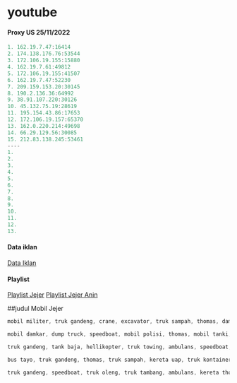 # youtube


#### Proxy US 25/11/2022
```js
1. 162.19.7.47:16414
2. 174.138.176.76:53544
3. 172.106.19.155:15880
4. 162.19.7.61:49812
5. 172.106.19.155:41507
6. 162.19.7.47:52230
7. 209.159.153.20:30145
8. 190.2.136.36:64992
9. 38.91.107.220:30126
10. 45.132.75.19:28619
11. 195.154.43.86:17653
12. 172.106.19.157:65370
13. 162.0.220.214:49698
14. 66.29.129.56:30085
15. 212.83.138.245:53461
----
1.
2. 
3. 
4. 
5. 
6. 
7. 
8. 
9. 
10. 
11. 
12. 
13. 
```


#### Data iklan
[Data Iklan](https://www.prepostseo.com/tool/fake-address-generator)

#### Playlist
[Playlist Jejer](https://youtube.com/playlist?list=PLm1f3GEEI-PNXkX0r5tCwdxFvAr2gpnvb)
[Playlist Jejer Anin](https://youtube.com/playlist?list=PLLO53DDvf_gHPJ-dfQF74koCD3bHdp0hM)


##judul Mobil Jejer

```js
mobil militer, truk gandeng, crane, excavator, truk sampah, thomas, damkar, truk tambang, kereta uap mobil jejer
```
```js
mobil damkar, dump truck, speedboat, mobil polisi, thomas, mobil tanki, helikopter, kereta uap mobil jejer
```
```js
truk gandeng, tank baja, hellikopter, truk towing, ambulans, speedboat, bulldozer, mobil jeep mobil jejer
```
```js
bus tayo, truk gandeng, thomas, truk sampah, kereta uap, truk kontainer, ambulas, mobil roket mobil jejer
```
```js
truk gandeng, speedboat, truk oleng, truk tambang, ambulans, kereta thomas, truk towing, truk tanki mobil jejer
```

